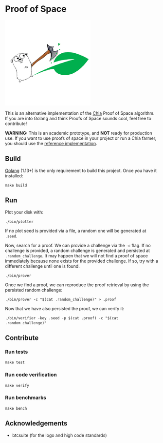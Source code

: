 # Proof of Space

![](assets/golang-chia.png)

This is an alternative implementation of the [Chia](https://www.chia.net/) Proof of Space algorithm.
If you are into Golang and think Proofs of Space sounds cool, feel free to contribute!

**WARNING:** This is an academic prototype, and **NOT** ready for production use. If you want to use proofs of space in
your project or run a Chia farmer, you should use the [reference implementation](https://github.com/Chia-Network/chia-blockchain).


## Build

[Golang](https://golang.org/) (1.13+) is the only requirement to build this project.
Once you have it installed:
```
make build
```

## Run

Plot your disk with:
```
./bin/plotter
```
If no plot seed is provided via a file, a random one will be generated at `.seed`.

Now, search for a proof. We can provide a challenge via the `-c` flag. If no challenge is provided, a random challenge
is generated and persisted at `.random_challenge`. It may happen that we will not find a proof of space immediately
because none exists for the provided challenge. If so, try with a different challenge until one is found.
```
./bin/prover
```
Once we find a proof, we can reproduce the proof retrieval by using the persisted random challenge:
```
./bin/prover -c "$(cat .random_challenge)" > .proof
```

Now that we have also persisted the proof, we can verify it:
```
./bin/verifier -key .seed -p $(cat .proof) -c "$(cat .random_challenge)"
```

## Contribute

### Run tests

```
make test
```

### Run code verification

```
make verify
```

### Run benchmarks

```
make bench
```

## Acknowledgements

* btcsuite (for the logo and high code standards)

